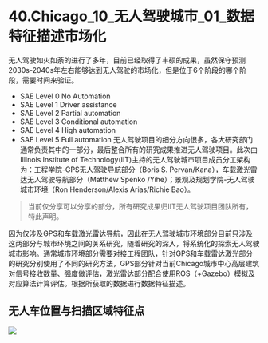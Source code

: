 # 40.Chicago_10_无人驾驶城市_01_数据特征描述市场化
无人驾驶如火如荼的进行了多年，目前已经取得了丰硕的成果，虽然保守预测2030s-2040s年左右能够达到无人驾驶的市场化，但是位于6个阶段的哪个阶段，需要时间来验证。
* SAE Level 0 No Automation
* SAE Level 1 Driver assistance
* SAE Level 2 Partial automation
* SAE Level 3 Conditional automation
* SAE Level 4 High automation
* SAE Level 5 Full automation
无人驾驶项目的细分方向很多，各大研究部门通常负责其中的一部分，最后整合所有的研究成果推进无人驾驶项目。此次由Illinois Institute of Technology(IIT)主持的无人驾驶城市项目成员分工架构为：工程学院-GPS无人驾驶导航部分（Boris S. Pervan/Kana），车载激光雷达无人驾驶导航部分（Matthew Spenko /Yihe）；景观及规划学院-无人驾驶城市环境（Ron Henderson/Alexis Arias/Richie Bao）。

> 当前仅分享可以分享的部分，所有研究成果归IIT无人驾驶项目团队所有，特此声明。

因为仅涉及GPS和车载激光雷达导航，因此在无人驾驶城市环境部分目前只涉及这两部分与城市环境之间的关系研究，随着研究的深入，将系统化的探索无人驾驶城市影响。通常城市环境部分需要对接工程团队，针对GPS和车载雷达激光部分的研究分别使用了不同的研究方法，GPS部分针对当前Chicago城市中心高层建筑对信号接收数量、强度做评估，激光雷达部分配合使用ROS（+Gazebo）模拟及对应算法计算评估。根据所获取的数据进行数据特征描述。

## 无人车位置与扫描区域特征点
![](https://github.com/richieBao/python-urbanPlanning/blob/master/images/40_01.png)

## 
